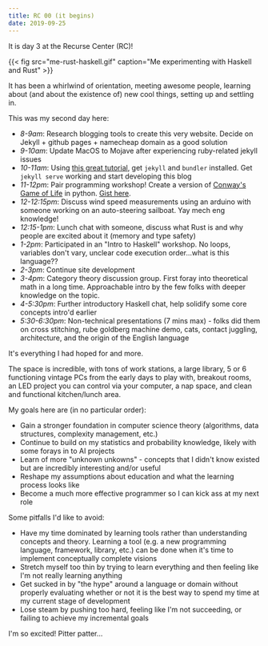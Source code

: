 ```yaml
---
title: RC 00 (it begins)
date: 2019-09-25
---
```


It is day 3 at the Recurse Center (RC)!

{{< fig src="me-rust-haskell.gif" caption="Me experimenting with Haskell and Rust" >}}

It has been a whirlwind of orientation, meeting awesome people, learning about (and about the existence of) new cool things, setting up and settling in.

This was my second day here:
* *8-9am*: Research blogging tools to create this very website. Decide on Jekyll + github pages + namecheap domain as a good solution
* *9-10am*: Update MacOS to Mojave after experiencing ruby-related jekyll issues
* *10-11am*: Using [this great tutorial](https://jekyllrb.com/docs/step-by-step/01-setup/), get `jekyll` and `bundler` installed. Get `jekyll serve` working and start developing this blog
* *11-12pm*: Pair programming workshop! Create a version of [Conway's Game of Life](https://en.wikipedia.org/wiki/Conway%27s_Game_of_Life) in python. [Gist here](https://gist.github.com/robinovitch61/8a094c15f8cc28ec9218a1baf6b211c6#file-game_of_life-py).
* *12-12:15pm*: Discuss wind speed measurements using an arduino with someone working on an auto-steering sailboat. Yay mech eng knowledge!
* *12:15-1pm*: Lunch chat with someone, discuss what Rust is and why people are excited about it (memory and type safety)
* *1-2pm*: Participated in an "Intro to Haskell" workshop. No loops, variables don't vary, unclear code execution order...what is this language??
* *2-3pm*: Continue site development
* *3-4pm*: Category theory discussion group. First foray into theoretical math in a long time. Approachable intro by the few folks with deeper knowledge on the topic.
* *4-5:30pm*: Further introductory Haskell chat, help solidify some core concepts intro'd earlier
* *5:30-6:30pm*: Non-technical presentations (7 mins max) - folks did them on cross stitching, rube goldberg machine demo, cats, contact juggling, architecture, and the origin of the English language

It's everything I had hoped for and more.

The space is incredible, with tons of work stations, a large library, 5 or 6 functioning vintage PCs from the early days to play with, breakout rooms, an LED project you can control via your computer, a nap space, and clean and functional kitchen/lunch area.

My goals here are (in no particular order):
* Gain a stronger foundation in computer science theory (algorithms, data structures, complexity management, etc.)
* Continue to build on my statistics and probability knowledge, likely with some forays in to AI projects
* Learn of more "unknown unkowns" - concepts that I didn't know existed but are incredibly interesting and/or useful
* Reshape my assumptions about education and what the learning process looks like
* Become a much more effective programmer so I can kick ass at my next role

Some pitfalls I'd like to avoid:
* Have my time dominated by learning tools rather than understanding concepts and theory. Learning a tool (e.g. a new programming language, framework, library, etc.) can be done when it's time to implement conceptually complete visions
* Stretch myself too thin by trying to learn everything and then feeling like I'm not really learning anything
* Get sucked in by "the hype" around a language or domain without properly evaluating whether or not it is the best way to spend my time at my current stage of development
* Lose steam by pushing too hard, feeling like I'm not succeeding, or failing to achieve my incremental goals

I'm so excited! Pitter patter...
